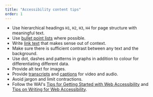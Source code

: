 ```yaml
---
title: "Accessibility content tips"
order: 1
---
```


- Use hierarchical headings `H1`, `H2`, `H3`, `H4` for page structure with meaningful text.
- Use [bullet point lists](/az-indexes/b.html#bullet-point-lists) where possible.
- Write [link text](/az-indexes/h.html#hyperlinks) that makes sense out of context.
- Make sure there is sufficient contrast between any text and the background.
- Use dot, dashes and patterns in graphs in addition to colour for differentiating different data.
- Provide alt text for images.
- Provide [transcripts]() and [captions]() for video and audio.
- Avoid jargon and limit contractions.
- Follow the WAI's [Tips for Getting Started with Web Accessibility](https://www.w3.org/WAI/gettingstarted/tips/) and [Tips on Writing for Web Accessibility](https://www.w3.org/WAI/gettingstarted/tips/writing.html).

